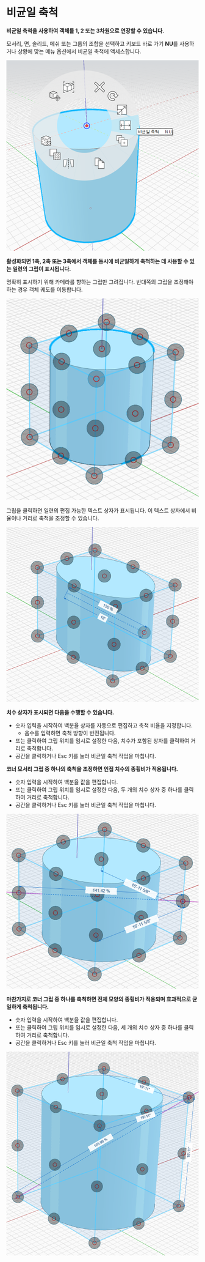 # 비균일 축척

**비균일 축척을 사용하여 객체를 1, 2 또는 3차원으로 연장할 수 있습니다.**

모서리, 면, 솔리드, 메쉬 또는 그룹의 조합을 선택하고 키보드 바로 가기 **NU**를 사용하거나 상황에 맞는 메뉴 옵션에서 비균일 축척에 액세스합니다.

![](../.gitbook/assets/nu-scale_context-menu.PNG)

**활성화되면 1축, 2축 또는 3축에서 객체를 동시에 비균일하게 축척하는 데 사용할 수 있는 일련의 그립이 표시됩니다.**

명확히 표시하기 위해 카메라를 향하는 그립만 그려집니다. 반대쪽의 그립을 조정해야 하는 경우 객체 궤도를 이동합니다.

![](../.gitbook/assets/nu-scale_grips-1.PNG)

그립을 클릭하면 일련의 편집 가능한 텍스트 상자가 표시됩니다. 이 텍스트 상자에서 비율이나 거리로 축척을 조정할 수 있습니다.

![](../.gitbook/assets/nu-scale_grips-2.PNG)

**치수 상자가 표시되면 다음을 수행할 수 있습니다.**

* 숫자 입력을 시작하여 백분율 상자를 자동으로 편집하고 축척 비율을 지정합니다.
   * 음수를 입력하면 축척 방향이 반전됩니다.
* 또는 클릭하여 그립 위치를 임시로 설정한 다음, 치수가 포함된 상자를 클릭하여 거리로 축적합니다.
* 공간을 클릭하거나 Esc 키를 눌러 비균일 축척 작업을 마칩니다.

**코너 모서리 그립 중 하나의 축척을 조정하면 인접 치수의 종횡비가 적용됩니다.**

* 숫자 입력을 시작하여 백분율 값을 편집합니다.
* 또는 클릭하여 그립 위치를 임시로 설정한 다음, 두 개의 치수 상자 중 하나를 클릭하여 거리로 축척합니다.
* 공간을 클릭하거나 Esc 키를 눌러 비균일 축척 작업을 마칩니다.

![](../.gitbook/assets/nu-scale_grips-3.PNG)

**마찬가지로 코너 그립 중 하나를 축척하면 전체 모양의 종횡비가 적용되며 효과적으로 균일하게 축척됩니다.**

* 숫자 입력을 시작하여 백분율 값을 편집합니다.
* 또는 클릭하여 그립 위치를 임시로 설정한 다음, 세 개의 치수 상자 중 하나를 클릭하여 거리로 축척합니다.
* 공간을 클릭하거나 Esc 키를 눌러 비균일 축척 작업을 마칩니다.

![](../.gitbook/assets/nu-scale_grips-4.PNG)

